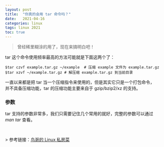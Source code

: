```yaml
---
layout: post
title:  "你真的会用 tar 命令吗？"
date:   2021-04-16
categories: linux 
tags: linux 2021
toc: true
---
```


> 曾经稀里糊涂的用了，现在来搞明白吧！

tar 这个命令使用频率最高的方法可能就是下面这两个了：
```shell
$tar czvf example.tar.gz ~/example  # 压缩 example 文件为 example.tar.gz
$tar xzvf ~/example.tar.gz # 解压缩 example.tar.gz 到当前目录
```

一直以来都是把 tar 当一个压缩指令来使用的，但是其实它只是一个打包命令，
并不具备压缩功能，tar 的压缩功能主要来自于 gzip/bzip2/xz 的支持。

### 参数
tar 支持的参数非常多，我们只需要记住几个常用的就好，完整的参数可以通过 *man tar* 查看。
```shell

```




<br>
> 参考链接：<a href='http://linux.vbird.org/linux_basic/0240tarcompress.php#pack' target='_blank'>鸟哥的 Linux 私房菜</a>